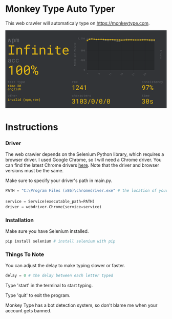 # Monkey Type Auto Typer
This web crawler will automaticaly type on https://monkeytype.com.

<img src="README.assets\monkey_type.png">

# Instructions

### Driver
The web crawler depends on the Selenium Python library, which requires a browser driver. I used Google Chrome, so I will need a Chrome driver. You can find the latest Chrome drivers [here]( https://chromedriver.chromium.org). Note that the driver and browser versions must be the same.

Make sure to specify your driver's path in main.py.
```python
PATH = "C:\Program Files (x86)\chromedriver.exe" # the location of your driver

service = Service(executable_path=PATH)
driver = webdriver.Chrome(service=service)
```

### Installation
Make sure you have Selenium installed.
```python
pip install selenium # install selenium with pip
```
### Things To Note
You can adjust the delay to make typing slower or faster.
```python
delay = 0 # the delay between each letter typed
```
Type 'start' in the terminal to start typing.

Type 'quit' to exit the program.

Monkey Type has a bot detection system, so don't blame me when your account gets banned.
